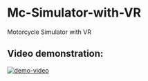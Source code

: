 # Mc-Simulator-with-VR
Motorcycle Simulator with VR

## Video demonstration:
[![demo-video](https://img.youtube.com/vi/https://youtu.be/vbqWMXiNOag/0.jpg)](https://www.youtube.com/watch?v=https://youtu.be/vbqWMXiNOag)
